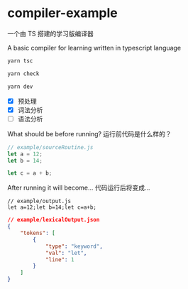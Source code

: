 # compiler-example

一个由 TS 搭建的学习版编译器

A basic compiler for learning written in typescript language

```sh
yarn tsc

yarn check

yarn dev
```

-   [x] 预处理
-   [x] 词法分析
-   [ ] 语法分析

What should be before running?
运行前代码是什么样的？

```js
// example/sourceRoutine.js
let a = 12;
let b = 14;

let c = a + b;
```

After running it will become...
代码运行后将变成...

```
// example/output.js
let a=12;let b=14;let c=a+b;
```

```json
// example/lexicalOutput.json
{
    "tokens": [
        {
            "type": "keyword",
            "val": "let",
            "line": 1
        }
    ]
}
```
